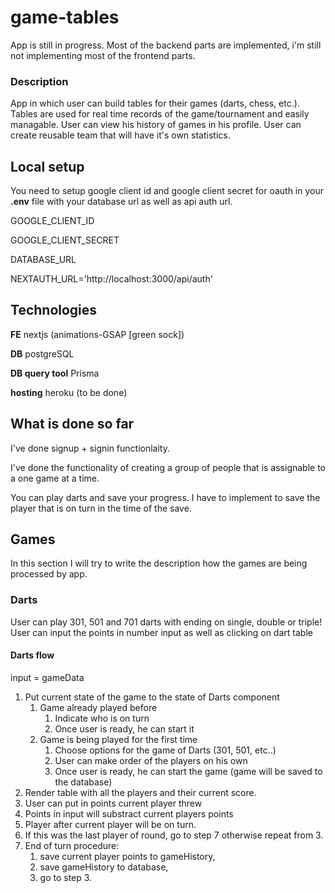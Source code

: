 # game-tables

App is still in progress. Most of the backend parts are implemented, i'm still not implementing most of the frontend parts.

### Description

App in which user can build tables for their games (darts, chess, etc.). Tables are used for real time records of the game/tournament and easily managable. User can view his history of games in his profile. User can create reusable team that will have it's own statistics.

## Local setup

You need to setup google client id and google client secret for oauth in your **.env** file with your database url as well as api auth url.

GOOGLE_CLIENT_ID

GOOGLE_CLIENT_SECRET

DATABASE_URL

NEXTAUTH_URL='http://localhost:3000/api/auth'

## Technologies

**FE** nextjs (animations-GSAP [green sock])

**DB** postgreSQL

**DB query tool** Prisma

**hosting** heroku (to be done)

## What is done so far

I've done signup + signin functionlaity.

I've done the functionality of creating a group of people that is assignable to a one game at a time.

You can play darts and save your progress. I have to implement to save the player that is on turn in the time of the save.

## Games

In this section I will try to write the description how the games are being processed by app.

### Darts

User can play 301, 501 and 701 darts with ending on single, double or triple! User can input the points in number input as well as clicking on dart table

#### Darts flow

input = gameData

1. Put current state of the game to the state of Darts component
   1. Game already played before
      1. Indicate who is on turn
      2. Once user is ready, he can start it
   2. Game is being played for the first time
      1. Choose options for the game of Darts (301, 501, etc..)
      2. User can make order of the players on his own
      3. Once user is ready, he can start the game (game will be saved to the database)
2. Render table with all the players and their current score.
3. User can put in points current player threw
4. Points in input will substract current players points
5. Player after current player will be on turn.
6. If this was the last player of round, go to step 7 otherwise repeat from 3.
7. End of turn procedure:
   1. save current player points to gameHistory,
   2. save gameHistory to database,
   3. go to step 3.
